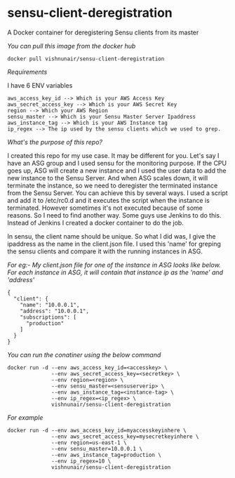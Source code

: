 # sensu-client-deregistration
A Docker container for deregistering Sensu clients from its master

*You can pull this image from the docker hub*

```
docker pull vishnunair/sensu-client-deregistration

```
*Requirements*

I have 6 ENV variables

```
aws_access_key_id --> Which is your AWS Access Key
aws_secret_access_key --> Which is your AWS Secret Key
region --> Which your AWS Region
sensu_master --> Which is your Sensu Master Server Ipaddress
aws_instance_tag --> Which is your AWS Instance tag
ip_regex --> The ip used by the sensu clients which we used to grep.

```

*What's the purpose of this repo?*

I created this repo for my use case. It may be different for you. 
Let's say I have an ASG group and I used sensu for the monitoring purpose. If the CPU goes up, ASG will create a new instance and I used the user data to add the new instance to the Sensu Server.
And when ASG scales down, it will terminate the instance, so we need to deregister the  terminated instance from the Sensu Server. You can achieve this by several ways. I used a script and add
it to /etc/rc0.d and it executes the script when the instance is terminated. However sometimes it's not executed because of some reasons. So I need to find another way. Some guys use Jenkins to do this.
Instead of Jenkins I created a docker container to do the job.

In sensu, the client name should be unique. So what I did was, I give the ipaddress as the name in the client.json file. I used this 'name' for greping the sensu clients and compare it with the running instances in ASG.

*For eg:- My client.json file for one of the instance in ASG looks like below. For each instance in ASG, it will contain that instance ip as the 'name' and 'address'*

```
{
  "client": {
    "name": "10.0.0.1",
    "address": "10.0.0.1",
    "subscriptions": [
      "production"
    ]
  }
}

```

*You can run the conatiner using the below command*

```
docker run -d --env aws_access_key_id=<accesskey> \
              --env aws_secret_access_key=<secretkey> \
              --env region=<region> \
              --env sensu_master=<sensuserverip> \
              --env aws_instance_tag=<instance-tag> \
              --env ip_regex=<ip_regex> \ 
              vishnunair/sensu-client-deregistration 

```

*For example*
```
docker run -d --env aws_access_key_id=myaccesskeyinhere \ 
              --env aws_secret_access_key=mysecretkeyinhere \ 
              --env region=us-east-1 \ 
              --env sensu_master=10.0.0.1 \ 
              --env aws_instance_tag=production \ 
              --env ip_regex=10 \  
              vishnunair/sensu-client-deregistration 

```
